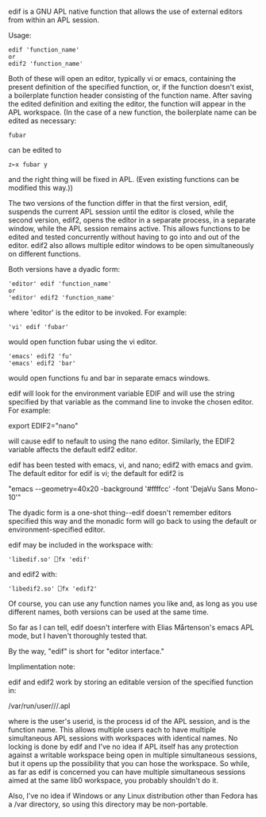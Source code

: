 edif is a GNU APL native function that allows the use of external editors
from within an APL session.

Usage:

	edif 'function_name'
    or
	edif2 'function_name'

Both of these will open an editor, typically vi or emacs, containing the
present definition of the specified function, or, if the function doesn't
exist, a boilerplate function header consisting of the function name.
After saving the edited definition and exiting the editor, the function
will appear in the APL workspace.  (In the case of a new function, the
boilerplate name can be edited as necessary:

    fubar

can be edited to

    z←x fubar y

and the right thing will be fixed in APL.  (Even existing functions can be
modified this way.))

The two versions of the function differ in that the first version, edif,
suspends the current APL session until the editor is closed, while the
second version, edif2, opens the editor in a separate process, in a
separate window, while the APL session remains active.  This allows
functions to be edited and tested concurrently without having to go
into and out of the editor.  edif2 also allows multiple editor windows
to be open simultaneously on different functions.

Both versions have a dyadic form:

	'editor' edif 'function_name'
    or
	'editor' edif2 'function_name'

where 'editor' is the editor to be invoked.  For example:

	'vi' edif 'fubar'

would open function fubar using the vi editor.

	'emacs' edif2 'fu'
	'emacs' edif2 'bar'

would open functions fu and bar in separate emacs windows.

edif will look for the environment variable EDIF and will use the string
specified by that variable as the command line to invoke the chosen editor.
For example:

   export EDIF2="nano"

will cause edif to nefault to using the nano editor.  Similarly, the EDIF2
variable affects the default edif2 editor.

edif has been tested with emacs, vi, and nano; edif2 with emacs and gvim.
The default editor for edif is vi; the default for edif2 is

   "emacs --geometry=40x20  -background '#ffffcc' -font 'DejaVu Sans Mono-10'"

The dyadic form is a one-shot thing--edif doesn't remember editors
specified this way and the monadic form will go back to using the
default or environment-specified editor.

edif may be included in the workspace with:

	'libedif.so' ⎕fx 'edif'
	
and edif2 with:

	'libedif2.so' ⎕fx 'edif2'

Of course, you can use any function names you like and, as long as you use
different names, both versions can be used at the same time.

So far as I can tell, edif doesn't interfere with Elias Mårtenson's 
emacs APL mode, but I haven't thoroughly tested that.

By the way, "edif" is short for "editor interface."



Implimentation note:

edif and edif2 work by storing an editable version of the specified
function in:

/var/run/user/<uid>/<pid>/<name>.apl  

where <uid> is the user's userid, <pid> is the process id of the APL 
session, and <name> is the function name.  This allows multiple users 
each to have multiple simultaneous APL sessions with workspaces with 
identical names.  No locking is done by edif and I've no idea if APL 
itself has any protection against a writable workspace being open in 
multiple simultaneous sessions, but it opens up the possibility that 
you can hose the workspace.  So while, as far as edif is concerned 
you can have multiple simultaneous sessions aimed at the same lib0 
workspace, you probably shouldn't do it.

Also, I've no idea if Windows or any Linux distribution other than 
Fedora has a /var directory, so using this directory may be non-portable.

